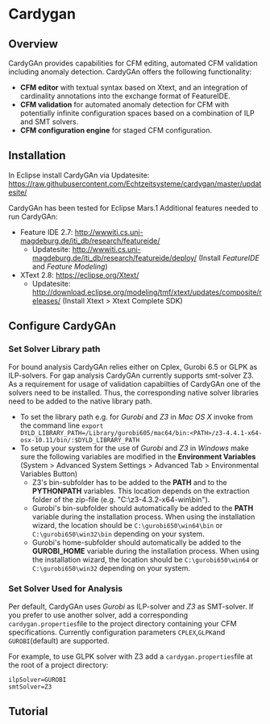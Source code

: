 # Cardygan
## Overview
CardyGAn provides capabilities for CFM editing, automated CFM validation including anomaly detection.
CardyGAn offers the following functionality:
* **CFM editor** with textual syntax based on Xtext, and an integration of cardinality annotations into the exchange format of FeatureIDE.
* **CFM validation** for automated anomaly detection for CFM with potentially infinite configuration spaces based on a combination of ILP and SMT solvers.
* **CFM configuration engine** for staged CFM configuration.

## Installation
In Eclipse install CardyGAn via Updatesite: https://raw.githubusercontent.com/Echtzeitsysteme/cardygan/master/updatesite/

CardyGAn has been tested for Eclipse Mars.1
Additional features needed to run CardyGAn:
* Feature IDE 2.7: http://wwwiti.cs.uni-magdeburg.de/iti_db/research/featureide/
  * Updatesite: http://wwwiti.cs.uni-magdeburg.de/iti_db/research/featureide/deploy/ (Install *FeatureIDE* and *Feature Modeling*)
* XText 2.8: https://eclipse.org/Xtext/
  * Updatesite: http://download.eclipse.org/modeling/tmf/xtext/updates/composite/releases/ (Install Xtext > Xtext Complete SDK)

## Configure CardyGAn
### Set Solver Library path
For bound analysis CardyGAn relies either on Cplex, Gurobi 6.5 or GLPK as ILP-solvers.
For gap analysis CardyGAn currently supports smt-solver Z3.
As a requirement for usage of validation capabilties of CardyGAn one of the solvers need to be installed.
Thus, the corresponding native solver libraries need to be added to the native library path.
* To set the library path e.g. for *Gurobi* and *Z3* in *Mac OS X* invoke from the command line `export DYLD_LIBRARY_PATH=/Library/gurobi605/mac64/bin:<PATH>/z3-4.4.1-x64-osx-10.11/bin/:$DYLD_LIBRARY_PATH`
* To setup your system for the use of *Gurobi* and *Z3* in *Windows* make sure the following variables are modified in the **Environment Variables** (System > Advanced System Settings > Advanced Tab > Environmental Variables Button)
  * Z3's bin-subfolder has to be added to the **PATH** and to the **PYTHONPATH** variables. This location depends on the extraction folder of the zip-file (e.g. "C:\z3-4.3.2-x64-win\bin").
  * Gurobi's bin-subfolder should automatically be added to the **PATH** variable during the installation process. When using the installation wizard, the location should be `C:\gurobi650\win64\bin` or `C:\gurobi650\win32\bin` depending on your system.
  * Gurobi's home-subfolder should automatically be added to the **GUROBI_HOME** variable during the installation process. When using the installation wizard, the location should be `C:\gurobi650\win64` or `C:\gurobi650\win32` depending on your system.
  

### Set Solver Used for Analysis
Per default, CardyGAn uses *Gurobi* as ILP-solver and *Z3* as SMT-solver.
If you prefer to use another solver, add a corresponding `cardygan.properties`file to the project directory containing your CFM specifications. Currently configuration parameters `CPLEX`,`GLPK`and `GUROBI`(default) are supported.

For example, to use GLPK solver with Z3 add a `cardygan.properties`file at the root of a project directory:
```
ilpSolver=GUROBI
smtSolver=Z3
```

## Tutorial
